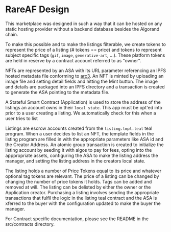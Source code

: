 # RareAF Design

This marketplace was designed in such a way that it can be hosted on any static hosting provider without a backend database besides the Algorand chain.

To make this possible and to make the listings filterable, we create tokens to represent the price of a listing (# tokens == price) and tokens to represent subject specific tags (`gif`, `image`, `generative-art`, ...). These platform tokens are held in reserve by a contract account referred to as "owner".

NFTs are represented by an ASA with its URL parameter referencing an IPFS hosted metadata file conforming to [arc3](https://github.com/algorandfoundation/ARCs/blob/main/ARCs/arc-0003.md). An NFT is minted by uploading an image file and setting detail fields and hitting the Mint button. The image and details are packaged into an IPFS directory and a transaction is created to generate the ASA pointing to the metadata file.

A Stateful Smart Contract (Application) is used to store the address of the listings an account owns in their `local state`. This app must be opt'ed into prior to a user creating a listing. We automatically check for this when a user tries to list

Listings are escrow accounts created from the `listing.tmpl.teal` teal program.  When a user decides to list an NFT, the template fields in the listing program are filled in with the appropriate parameters like ASA id and the Creator Address. An atomic group transaction is created to initialize the listing account by seeding it with algos to pay for fees, opting into the apppropriate assets, configuring the ASA to make the listing address the manager, and setting the listing address in the creators local state. 

The listing holds a number of Price Tokens equal to its price and whatever optional tag tokens are relevant. The price of a listing can be changed by changing the number of price tokens it holds. Tags can be added and removed at will. The listing can be delisted by either the owner or the Application creator.  Purchasing a listing involves sending the appropriate transactions that fulfil the logic in the listing teal contract and the ASA is xferred to the buyer with the configuration updated to make the buyer the manager.

For Contract specific documentation, please see the README in the src/contracts directory.